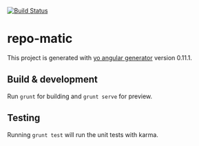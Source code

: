 [![Build Status](https://travis-ci.org/briehl/repo-matic.svg)](https://travis-ci.org/briehl/repo-matic)

# repo-matic

This project is generated with [yo angular generator](https://github.com/yeoman/generator-angular)
version 0.11.1.

## Build & development

Run `grunt` for building and `grunt serve` for preview.

## Testing

Running `grunt test` will run the unit tests with karma.
